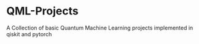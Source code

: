 # QML-Projects

A Collection of basic Quantum Machine Learning projects implemented in qiskit and pytorch
